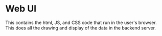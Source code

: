 Web UI
======

This contains the html, JS, and CSS code that run in the user's browser. This does all the drawing and display of the data in the backend server.

